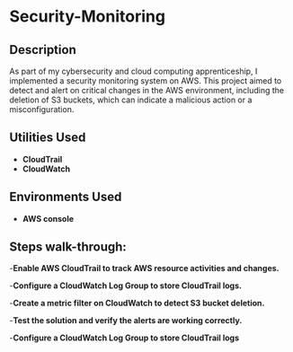 <h1>Security-Monitoring</h1>

 

<h2>Description</h2>
As part of my cybersecurity and cloud computing apprenticeship, I implemented a security monitoring system on AWS. This project aimed to detect and alert on critical changes in the AWS environment, including the deletion of S3 buckets, which can indicate a malicious action or a misconfiguration.
<br />


<h2> Utilities Used</h2>

- <b>CloudTrail</b> 
- <b>CloudWatch</b>

<h2>Environments Used </h2>

- <b>AWS console</b> 

<h2>Steps walk-through:</h2>


-<b>Enable AWS CloudTrail to track AWS resource activities and changes.</b>

-<b>Configure a CloudWatch Log Group to store CloudTrail logs.</b>

-<b>Create a metric filter on CloudWatch to detect S3 bucket deletion.</b>

-<b>Test the solution and verify the alerts are working correctly.</b>

-<b>Configure a CloudWatch Log Group to store CloudTrail logs</b>
<p align="center">
<br />
<br />
</p>

<!--
 ```diff
- text in red
+ text in green
! text in orange
# text in gray
@@ text in purple (and bold)@@
```
--!>
